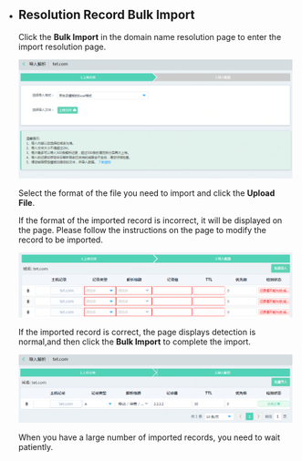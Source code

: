 - ## **Resolution Record Bulk Import**

  Click the **Bulk Import** in the domain name resolution page to enter the import resolution page.

  **![TimLinePicture20180625190950.png](https://github.com/jdcloudcom/cn/blob/edit/image/dns-img/import1.png)**

  Select the format of the file you need to import and click the **Upload File**.

  If the format of the imported record is incorrect, it will be displayed on the page. Please follow the instructions on the page to modify the record to be imported.

  ![TimLinePicture20180625193137.png](https://github.com/jdcloudcom/cn/blob/edit/image/dns-img/import2.png)

  If the imported record is correct, the page displays detection is normal,and then click the **Bulk Import** to complete the import.

  **![TimLinePicture20180625193420.png](https://github.com/jdcloudcom/cn/blob/edit/image/dns-img/import3.png)**

  When you have a large number of imported records, you need to wait patiently.
